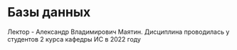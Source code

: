 # Базы данных

Лектор - Александр Владимирович Маятин. Дисциплина проводилась у студентов 2 курса кафедры ИС в 2022 году

